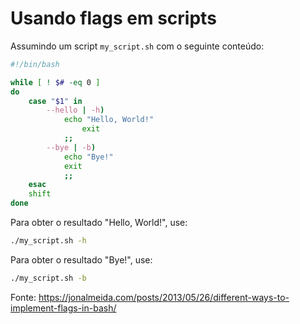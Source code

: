 # Usando flags em scripts

Assumindo um script `my_script.sh` com o seguinte conteúdo:

```bash
#!/bin/bash

while [ ! $# -eq 0 ]
do
	case "$1" in
		--hello | -h)
			echo "Hello, World!"
      			exit
			;;
		--bye | -b)
			echo "Bye!"
			exit
			;;
	esac
	shift
done
```

Para obter o resultado "Hello, World!", use:

```bash
./my_script.sh -h
```

Para obter o resultado "Bye!", use:

```bash
./my_script.sh -b
```

Fonte: https://jonalmeida.com/posts/2013/05/26/different-ways-to-implement-flags-in-bash/
